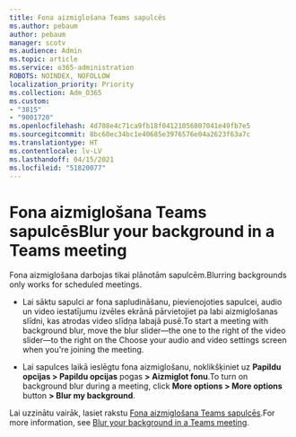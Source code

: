 ```yaml
---
title: Fona aizmiglošana Teams sapulcēs
ms.author: pebaum
author: pebaum
manager: scotv
ms.audience: Admin
ms.topic: article
ms.service: o365-administration
ROBOTS: NOINDEX, NOFOLLOW
localization_priority: Priority
ms.collection: Adm_O365
ms.custom:
- "3815"
- "9001720"
ms.openlocfilehash: 4d708e4c71ca9fb18f04121056007041e49fb7e5
ms.sourcegitcommit: 8bc60ec34bc1e40685e3976576e04a2623f63a7c
ms.translationtype: HT
ms.contentlocale: lv-LV
ms.lasthandoff: 04/15/2021
ms.locfileid: "51820077"
---
```

# <a name="blur-your-background-in-a-teams-meeting"></a><span data-ttu-id="8195e-102">Fona aizmiglošana Teams sapulcēs</span><span class="sxs-lookup"><span data-stu-id="8195e-102">Blur your background in a Teams meeting</span></span>

<span data-ttu-id="8195e-103">Fona aizmiglošana darbojas tikai plānotām sapulcēm.</span><span class="sxs-lookup"><span data-stu-id="8195e-103">Blurring backgrounds only works for scheduled meetings.</span></span>

- <span data-ttu-id="8195e-104">Lai sāktu sapulci ar fona sapludināšanu, pievienojoties sapulcei, audio un video iestatījumu izvēles ekrānā pārvietojiet pa labi aizmiglošanas slīdni, kas atrodas video slīdņa labajā pusē.</span><span class="sxs-lookup"><span data-stu-id="8195e-104">To start a meeting with background blur, move the blur slider—the one to the right of the video slider—to the right on the Choose your audio and video settings screen when you're joining the meeting.</span></span>

- <span data-ttu-id="8195e-105">Lai sapulces laikā ieslēgtu fona aizmiglošanu, noklikšķiniet uz **Papildu opcijas > Papildu opcijas** pogas **> Aizmiglot fonu**.</span><span class="sxs-lookup"><span data-stu-id="8195e-105">To turn on background blur during a meeting, click **More options > More options** button **> Blur my background**.</span></span>

<span data-ttu-id="8195e-106">Lai uzzinātu vairāk, lasiet rakstu [Fona aizmiglošana Teams sapulcēs](https://support.office.com/article/Blur-your-background-in-a-Teams-meeting-f77a2381-443a-499d-825e-509a140f4780).</span><span class="sxs-lookup"><span data-stu-id="8195e-106">For more information, see [Blur your background in a Teams meeting](https://support.office.com/article/Blur-your-background-in-a-Teams-meeting-f77a2381-443a-499d-825e-509a140f4780).</span></span>